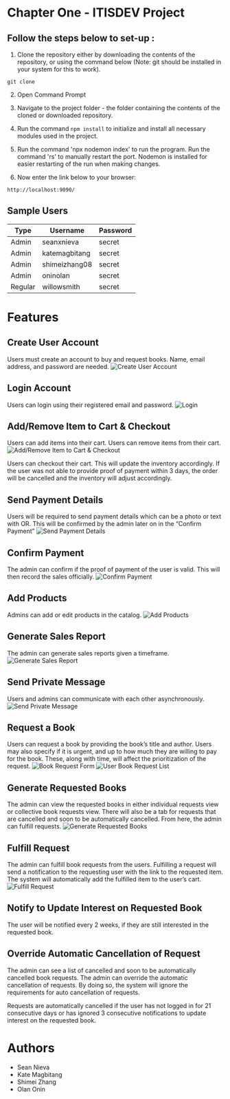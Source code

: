# Chapter One - ITISDEV Project

## Follow the steps below to set-up :
1. Clone the repository either by downloading the contents of the repository, or using the command below (Note: git should be installed in your system for this to work).
```
git clone 

```
2. Open Command Prompt
3. Navigate to the project folder - the folder containing the contents of the cloned or downloaded repository.
4. Run the command `npm install` to initialize and install all necessary modules used in the project.

5. Run the command 'npx nodemon index' to run the program. Run the command 'rs' to manually restart the port. Nodemon is installed for easier restarting of the run when making changes.
6. Now enter the link below to your browser:
```
http://localhost:9090/
```

## Sample Users

| Type | Username    | Password |
|-------|---------------|--------|
| Admin | seanxnieva    | secret |
| Admin | katemagbitang | secret |
| Admin | shimeizhang08 | secret |
| Admin | oninolan      | secret |
| Regular | willowsmith | secret |

# Features

## Create User Account

Users must create an account to buy and request books. Name, email address, and password are needed.
![Create User Account](/screenshots/Create%20User%20Account.png)

## Login Account

Users can login using their registered email and password.
![Login](/screenshots/Login.png)

## Add/Remove Item to Cart & Checkout
Users can add items into their cart. Users can remove items from their cart.
![Add/Remove Item to Cart & Checkout](/screenshots/Add%20remove%20Item%20from%20Cart%20%26%20Checkout.png)

Users can checkout their cart. This will update the inventory accordingly. If the user was not able to provide proof of payment within 3 days, the order will be cancelled and the inventory will adjust accordingly.

## Send Payment Details
Users will be required to send payment details which can be a photo or text with OR. This will be confirmed by the admin later on in the “Confirm Payment”
![Send Payment Details](/screenshots/Send%20Payment%20Details.png)

## Confirm Payment
The admin can confirm if the proof of payment of the user is valid. This will then record the sales officially.
![Confirm Payment](/screenshots/Confirm%20Payment.png)

## Add Products
Admins can add or edit products in the catalog.
![Add Products](/screenshots/Add%20Products.png)

## Generate Sales Report
The admin can generate sales reports given a timeframe.
![Generate Sales Report](/screenshots/Generate%20Sales%20Report.png)

## Send Private Message
Users and admins can communicate with each other asynchronously.
![Send Private Message](/screenshots/Send%20Private%20Message.png)

## Request a Book
Users can request a book by providing the book’s title and author. Users may also specify if it is urgent, and up to how much they are willing to pay for the book. These, along with time, will affect the prioritization of the request.
![Book Request Form](/screenshots/Book%20Request%20Form.png)
![User Book Request List](/screenshots/User%20Book%20Requests.png)

## Generate Requested Books
The admin can view the requested books in either individual requests view or collective book requests view. There will also be a tab for requests that are cancelled and soon to be automatically cancelled. From here, the admin can fulfill requests.
![Generate Requested Books](/screenshots/Fulfill%20Request%20Book.png)

## Fulfill Request
The admin can fulfill book requests from the users. Fulfilling a request will send a notification to the requesting user with the link to the requested item. The system will automatically add the fulfilled item to the user’s cart.
![Fulfill Request](/screenshots/Fulfill%20Request%20Book%20Form.png)

## Notify to Update Interest on Requested Book
The user will be notified every 2 weeks, if they are still interested in the requested book. 

## Override Automatic Cancellation of Request
The admin can see a list of cancelled and soon to be automatically cancelled book requests. The admin can override the automatic cancellation of requests. By doing so, the system will ignore the requirements for auto cancellation of requests.

Requests are automatically cancelled if the user has not logged in for 21 consecutive days or has ignored 3 consecutive notifications to update interest on the requested book.

# Authors
* Sean Nieva
* Kate Magbitang
* Shimei Zhang
* Olan Onin